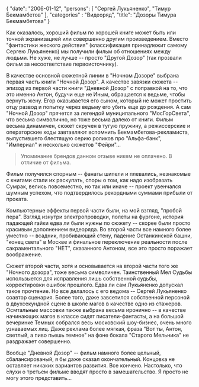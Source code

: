 {
   "date": "2006-01-12",
   "persons": [
      "Сергей Лукьяненко",
      "Тимур Бекмамбетов"
   ],
   "categories" : "Видеоряд",
   "title": "Дозоры Тимура Бекмамбетова"
}

Как оказалось, хороший фильм по хорошей книге может быть или точной экранизацией или совершенно другим произведением. Вместо "фантастики жеского действия" (классификация принадлежит самому Сергею Лукьяненко) мы получили фильм об отношениях между людьми. Не хуже, не лучше -- просто "Другой Дозор" (так прозвали фильм за несоответствие первоисточнику).

В качестве основной сюжетной линии в "Ночном Дозоре" выбрана первая часть книги "Ночной Дозор". А качестве завязки сюжета -- эпизод из первой части книги "Дневной Дозор" с поправкой на то, что это именно Антон, будучи еще не Иным, обращается к ведьме, чтобы вернуть жену. Егор оказывается его сыном, который не может простить отцу развод и попытку через ведьму его убить еще до рождения. А сам "Ночной Дозор" прячется за легендой муниципального "МосГорСвета", что весьма символично, но тоже весьма далеко от книги. Фильм весьма динамичен, сюжет скручен в тугую пружину, а режиссерские и операторские ходы завтавляют вспомнить Бекмамбетова-рекламиста, выпустившего блестящую серию роликов про "Альфа-банк", "Империал" и несколько сюжетов "Фейри"...

> Упоминание брендов данном отзыве никем не оплачено. В отличие от фильма.

Фильм получился спорным -- фанаты шипели и плевались, незнакомые с книгами стали их раскупать, споры о том, как надо изобразать Сумрак, велись повсеместно, но так или иначе -- проект увенчался шумным успехом, что подтвердилось рекордными суммами прибыли от проката.

Компьютерные эффекты первой части были, на мой взгляд, "пробой пера". Взгляд изнутри электропроводки, полеты на фургоне, история падающей гайки едва ли были нужны по сюжету -- скорее были просто красивым дополнением видеоряда. Во второй части все намного более уместно -- всадник, пробивающий стену, падение Останкинской башни, "конец света" в Москве и финальное переключение реальности после сакраментального "НЕТ", сказанного Антоном, все это просто поражает воображение.

Сюжет второй части, хотя и основывается на второй части того же "Ночного дозора", тоже весьма символичен. Таинственный Мел Судьбы использыется для исправления лишь собственной судьбы, корректировки ошибок прошлого. Едва ли сам Лукьяненко допускал такое прочтение. Но все делалось с его ведома -- Сергей Лукьяненко соавтор сценария. Более того, даже завсетился собственной персоной в двухсекундной сцене в школе магов в качестве одно из стажеров. Осмтальные массовки также выбрана весьма иронично -- в качестве начинающих магов в классе сидят писатели-фантасты, а на большой вечеринке Темных собрался весь московский шоу-бизнес, очень много узнаваемых лиц. Даже реклама более мягкая, фраза "Вот ты, Антон, светлый, а пиво пьешь темное" на фоне бокала "Старого Мельника" не раздражает совершенно.

Вообще "Дневной Дозор" -- фильм намного более цельный, сбалансированый, я бы даже сказал окончательный. Концовка не оставляет никаких вариантов развития. Все кончено. Настолько, что слухи о третьем фильме вводят просто в замешательство. Я просто не могу этого представить...

